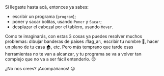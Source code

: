 Si llegaste hasta acá, entonces ya sabes:

- escribir un programa (`program`);
- poner y sacar bolitas, usando `Poner` y `Sacar`;
- desplazar el cabezal por el tablero, usando `Mover`.

Como te imaginarás, con estas 3 cosas ya puedes resolver muchos problemas: dibujar banderas de países :flag_ar:, escribir tu nombre :pencil:, hacer un plano de tu casa :house:, etc. Pero más temprano que tarde esas herramientas no te van a alcanzar, y tu programa se va a volver tan complejo que no va a ser fácil entenderlo. :pensive:

¿No nos crees? ¡Acompáñanos! :wink: